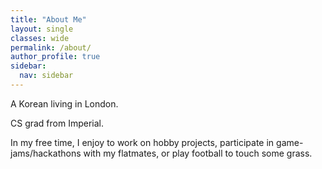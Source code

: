 ```yaml
---
title: "About Me"
layout: single
classes: wide
permalink: /about/
author_profile: true
sidebar:
  nav: sidebar
---
```

A Korean living in London.

CS grad from Imperial.

In my free time, I enjoy to work on hobby projects, participate in game-jams/hackathons with my flatmates, or play football to touch some grass.